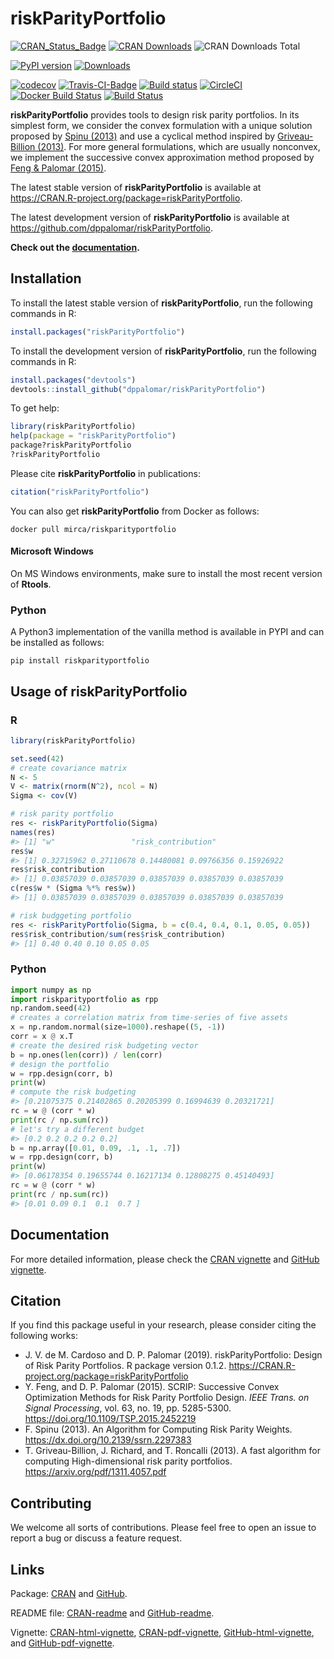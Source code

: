 <!-- README.md is generated from README.Rmd. Please edit that file -->
riskParityPortfolio
===================

[![CRAN\_Status\_Badge](https://www.r-pkg.org/badges/version/riskParityPortfolio)](https://cran.r-project.org/package=riskParityPortfolio)
[![CRAN
Downloads](https://cranlogs.r-pkg.org/badges/riskParityPortfolio)](https://cran.r-project.org/package=riskParityPortfolio)
![CRAN Downloads
Total](https://cranlogs.r-pkg.org/badges/grand-total/riskParityPortfolio?color=brightgreen)

[![PyPI
version](https://badge.fury.io/py/riskparityportfolio.svg)](https://badge.fury.io/py/riskparityportfolio)
[![Downloads](https://pepy.tech/badge/riskparityportfolio)](https://pepy.tech/project/riskparityportfolio)

[![codecov](https://codecov.io/gh/mirca/riskParityPortfolio/branch/master/graph/badge.svg)](https://codecov.io/gh/mirca/riskParityPortfolio)
[![Travis-CI-Badge](https://travis-ci.org/mirca/riskParityPortfolio.svg?branch=master)](https://travis-ci.org/mirca/riskParityPortfolio)
[![Build
status](https://ci.appveyor.com/api/projects/status/dqjti1y461u7sjn8/branch/master?svg=true)](https://ci.appveyor.com/project/mirca/riskparityportfolio/branch/master)
[![CircleCI](https://circleci.com/gh/mirca/riskParityPortfolio.svg?style=svg)](https://circleci.com/gh/mirca/riskParityPortfolio)
[![Docker Build
Status](https://img.shields.io/docker/build/mirca/riskparityportfolio.svg)](https://hub.docker.com/r/mirca/riskparityportfolio/)
[![Build
Status](https://dev.azure.com/jvmirca/riskParityPortfolio/_apis/build/status/mirca.riskParityPortfolio?branchName=master)](https://dev.azure.com/jvmirca/riskParityPortfolio/_build/latest?definitionId=1&branchName=master)

**riskParityPortfolio** provides tools to design risk parity portfolios.
In its simplest form, we consider the convex formulation with a unique
solution proposed by [Spinu
(2013)](https://dx.doi.org/10.2139/ssrn.2297383) and use a cyclical
method inspired by [Griveau-Billion
(2013)](https://arxiv.org/pdf/1311.4057.pdf). For more general
formulations, which are usually nonconvex, we implement the successive
convex approximation method proposed by [Feng & Palomar
(2015)](https://doi.org/10.1109/TSP.2015.2452219).

The latest stable version of **riskParityPortfolio** is available at
<https://CRAN.R-project.org/package=riskParityPortfolio>.

The latest development version of **riskParityPortfolio** is available
at <https://github.com/dppalomar/riskParityPortfolio>.

**Check out the
[documentation](https://mirca.github.io/riskParityPortfolio).**

Installation
------------

To install the latest stable version of **riskParityPortfolio**, run the
following commands in R:

``` r
install.packages("riskParityPortfolio")
```

To install the development version of **riskParityPortfolio**, run the
following commands in R:

``` r
install.packages("devtools")
devtools::install_github("dppalomar/riskParityPortfolio")
```

To get help:

``` r
library(riskParityPortfolio)
help(package = "riskParityPortfolio")
package?riskParityPortfolio
?riskParityPortfolio
```

Please cite **riskParityPortfolio** in publications:

``` r
citation("riskParityPortfolio")
```

You can also get **riskParityPortfolio** from Docker as follows:

    docker pull mirca/riskparityportfolio

#### Microsoft Windows

On MS Windows environments, make sure to install the most recent version
of **Rtools**.

### Python

A Python3 implementation of the vanilla method is available in PYPI and
can be installed as follows:

    pip install riskparityportfolio

Usage of **riskParityPortfolio**
--------------------------------

### R

``` r
library(riskParityPortfolio)

set.seed(42)
# create covariance matrix
N <- 5
V <- matrix(rnorm(N^2), ncol = N)
Sigma <- cov(V)

# risk parity portfolio
res <- riskParityPortfolio(Sigma)
names(res)
#> [1] "w"                 "risk_contribution"
res$w
#> [1] 0.32715962 0.27110678 0.14480081 0.09766356 0.15926922
res$risk_contribution
#> [1] 0.03857039 0.03857039 0.03857039 0.03857039 0.03857039
c(res$w * (Sigma %*% res$w))
#> [1] 0.03857039 0.03857039 0.03857039 0.03857039 0.03857039

# risk budggeting portfolio
res <- riskParityPortfolio(Sigma, b = c(0.4, 0.4, 0.1, 0.05, 0.05))
res$risk_contribution/sum(res$risk_contribution)
#> [1] 0.40 0.40 0.10 0.05 0.05
```

### Python

``` python
import numpy as np
import riskparityportfolio as rpp
np.random.seed(42)
# creates a correlation matrix from time-series of five assets
x = np.random.normal(size=1000).reshape((5, -1))
corr = x @ x.T
# create the desired risk budgeting vector
b = np.ones(len(corr)) / len(corr)
# design the portfolio
w = rpp.design(corr, b)
print(w)
# compute the risk budgeting
#> [0.21075375 0.21402865 0.20205399 0.16994639 0.20321721]
rc = w @ (corr * w)
print(rc / np.sum(rc))
# let's try a different budget
#> [0.2 0.2 0.2 0.2 0.2]
b = np.array([0.01, 0.09, .1, .1, .7])
w = rpp.design(corr, b)
print(w)
#> [0.06178354 0.19655744 0.16217134 0.12808275 0.45140493]
rc = w @ (corr * w)
print(rc / np.sum(rc))
#> [0.01 0.09 0.1  0.1  0.7 ]
```

Documentation
-------------

For more detailed information, please check the [CRAN
vignette](https://CRAN.R-project.org/package=riskParityPortfolio/vignettes/RiskParityPortfolio.html)
and [GitHub
vignette](https://raw.githack.com/dppalomar/riskParityPortfolio/master/vignettes/RiskParityPortfolio.html).

Citation
--------

If you find this package useful in your research, please consider citing
the following works:

-   J. V. de M. Cardoso and D. P. Palomar (2019). riskParityPortfolio:
    Design of Risk Parity Portfolios. R package version 0.1.2.
    <https://CRAN.R-project.org/package=riskParityPortfolio>
-   Y. Feng, and D. P. Palomar (2015). SCRIP: Successive Convex
    Optimization Methods for Risk Parity Portfolio Design. *IEEE Trans.
    on Signal Processing*, vol. 63, no. 19, pp. 5285-5300.
    <https://doi.org/10.1109/TSP.2015.2452219>
-   F. Spinu (2013). An Algorithm for Computing Risk Parity Weights.
    <https://dx.doi.org/10.2139/ssrn.2297383>
-   T. Griveau-Billion, J. Richard, and T. Roncalli (2013). A fast
    algorithm for computing High-dimensional risk parity portfolios.
    <https://arxiv.org/pdf/1311.4057.pdf>

Contributing
------------

We welcome all sorts of contributions. Please feel free to open an issue
to report a bug or discuss a feature request.

Links
-----

Package: [CRAN](https://CRAN.R-project.org/package=riskParityPortfolio)
and [GitHub](https://github.com/dppalomar/riskParityPortfolio).

README file:
[CRAN-readme](https://CRAN.R-project.org/package=riskParityPortfolio/readme/README.html)
and
[GitHub-readme](https://github.com/dppalomar/riskParityPortfolio/blob/master/README.md).

Vignette:
[CRAN-html-vignette](https://CRAN.R-project.org/package=riskParityPortfolio/vignettes/RiskParityPortfolio.html),
[CRAN-pdf-vignette](https://CRAN.R-project.org/package=riskParityPortfolio/vignettes/RiskParityPortfolio-pdf.pdf),
[GitHub-html-vignette](https://raw.githack.com/dppalomar/riskParityPortfolio/master/vignettes/RiskParityPortfolio.html),
and
[GitHub-pdf-vignette](https://docs.google.com/viewer?url=https://github.com/dppalomar/riskParityPortfolio/raw/master/vignettes/RiskParityPortfolio-pdf.pdf).

